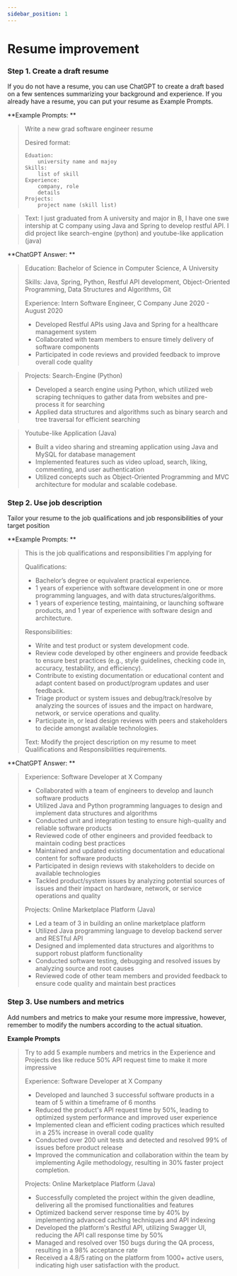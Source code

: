 ```yaml
---
sidebar_position: 1
---
```


# Resume improvement

### Step 1. Create a draft resume

If you do not have a resume, you can use ChatGPT to create a draft based on a few sentences summarizing your background and experience. If you already have a resume, you can put your resume as Example Prompts.

**Example Prompts: **
> Write a new grad software engineer resume
> 
> Desired format:
> 
>     Eduation: 
>         university name and majoy
>     Skills: 
>         list of skill
>     Experience: 
>         company, role
>         details
>     Projects: 
>         project name (skill list)

> Text: I just graduated from A university and major in B, I have one swe intership at C company using Java and Spring to develop restful API. I did project like search-engine (python) and youtube-like application (java)

**ChatGPT Answer: **
> Education: Bachelor of Science in Computer Science, A University
> 
> Skills: Java, Spring, Python, Restful API development, Object-Oriented Programming, Data Structures and Algorithms, Git
> 
> Experience: Intern Software Engineer, C Company June 2020 - August 2020
>   - Developed Restful APIs using Java and Spring for a healthcare management system
>   - Collaborated with team members to ensure timely delivery of software components
>   - Participated in code reviews and provided feedback to improve overall code quality

> Projects:
> Search-Engine (Python)
>   - Developed a search engine using Python, which utilized web scraping techniques to gather data from websites and pre-process it for searching
>   - Applied data structures and algorithms such as binary search and tree traversal for efficient searching

> Youtube-like Application (Java)
>   - Built a video sharing and streaming application using Java and MySQL for database management
>   - Implemented features such as video upload, search, liking, commenting, and user authentication
>   - Utilized concepts such as Object-Oriented Programming and MVC architecture for modular and scalable codebase.

### Step 2. Use job description

Tailor your resume to the job qualifications and job responsibilities of your target position

**Example Prompts: **
> This is the job qualifications and responsibilities I'm applying for
> 
> Qualifications: 
>   - Bachelor’s degree or equivalent practical experience.
>   - 1 years of experience with software development in one or more programming languages, and with data structures/algorithms.
>   - 1 years of experience testing, maintaining, or launching software products, and 1 year of experience with software design and architecture.
>
> Responsibilities:
>   - Write and test product or system development code.
>   - Review code developed by other engineers and provide feedback to ensure best practices (e.g., style guidelines, checking code in, accuracy, testability, and efficiency).
>   - Contribute to existing documentation or educational content and adapt content based on product/program updates and user feedback.
>   - Triage product or system issues and debug/track/resolve by analyzing the sources of issues and the impact on hardware, network, or service operations and quality.
>   - Participate in, or lead design reviews with peers and stakeholders to decide amongst available technologies.
> 
> Text: Modify the project description on my resume to meet Qualifications and Responsibilities requirements.

**ChatGPT Answer: **
> Experience:
> Software Developer at X Company
>   - Collaborated with a team of engineers to develop and launch software products
>   - Utilized Java and Python programming languages to design and implement data structures and algorithms
>   - Conducted unit and integration testing to ensure high-quality and reliable software products
>   - Reviewed code of other engineers and provided feedback to maintain coding best practices
>   - Maintained and updated existing documentation and educational content for software products
>   - Participated in design reviews with stakeholders to decide on available technologies
>   - Tackled product/system issues by analyzing potential sources of issues and their impact on hardware, network, or service operations and quality
>
> Projects:
> Online Marketplace Platform (Java)
>   - Led a team of 3 in building an online marketplace platform
>   - Utilized Java programming language to develop backend server and RESTful API
>   - Designed and implemented data structures and algorithms to support robust platform functionality
>   - Conducted software testing, debugging and resolved issues by analyzing source and root causes
>   - Reviewed code of other team members and provided feedback to ensure code quality and maintain best practices

### Step 3. Use numbers and metrics

Add numbers and metrics to make your resume more impressive, however, remember to modify the numbers according to the actual situation. 

**Example Prompts**
> Try to add 5 example numbers and metrics in the Experience and Projects des like reduce 50% API request time to make it more impressive
>
> Experience:
> Software Developer at X Company
>   - Developed and launched 3 successful software products in a team of 5 within a timeframe of 6 months
>   - Reduced the product's API request time by 50%, leading to optimized system performance and improved user experience
>   - Implemented clean and efficient coding practices which resulted in a 25% increase in overall code quality
>   - Conducted over 200 unit tests and detected and resolved 99% of issues before product release
>   - Improved the communication and collaboration within the team by implementing Agile methodology, resulting in 30% faster project completion.
>
> Projects:
> Online Marketplace Platform (Java)
>   - Successfully completed the project within the given deadline, delivering all the promised functionalities and features
>   - Optimized backend server response time by 40% by implementing advanced caching techniques and API indexing
>   - Developed the platform's Restful API, utilizing Swagger UI, reducing the API call response time by 50%
>   - Managed and resolved over 150 bugs during the QA process, resulting in a 98% acceptance rate
>   - Received a 4.8/5 rating on the platform from 1000+ active users, indicating high user satisfaction with the product.
